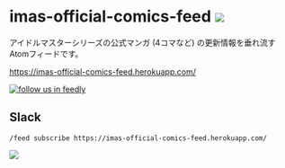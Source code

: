 # imas-official-comics-feed [![](https://upload.wikimedia.org/wikipedia/commons/thumb/d/d9/Rss-feed.svg/32px-Rss-feed.svg.png)](https://imas-official-comics-feed.herokuapp.com/)

アイドルマスターシリーズの公式マンガ (4コマなど) の更新情報を垂れ流すAtomフィードです。

https://imas-official-comics-feed.herokuapp.com/

[![follow us in feedly](http://s3.feedly.com/img/follows/feedly-follow-rectangle-flat-big_2x.png)](https://feedly.com/i/subscription/feed%2Fhttps%3A%2F%2Fimas-official-comics-feed.herokuapp.com%2F)

## Slack

`/feed subscribe https://imas-official-comics-feed.herokuapp.com/`

![](https://i.imgur.com/zXV3yhO.png)